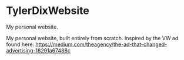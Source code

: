 # TylerDixWebsite
My personal website.

My personal website, built entirely from scratch. Inspired by the VW ad found here: https://medium.com/theagency/the-ad-that-changed-advertising-18291a67488c
